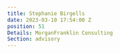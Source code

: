 ```yaml
---
title: Stephanie Birgells
date: 2023-03-10 17:54:00 Z
position: 51
Details: MorganFranklin Consulting
Section: advisory
---
```


